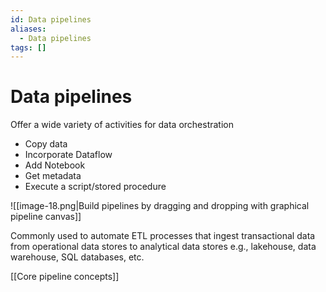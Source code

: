 ```yaml
---
id: Data pipelines
aliases:
  - Data pipelines
tags: []
---
```


# Data pipelines

Offer a wide variety of activities for data orchestration

- Copy data
- Incorporate Dataflow
- Add Notebook
- Get metadata
- Execute a script/stored procedure

![[image-18.png|Build pipelines by dragging and dropping with graphical pipeline canvas]]


 Commonly used to automate ETL processes that ingest transactional data from operational data stores to analytical data stores e.g., lakehouse, data warehouse, SQL databases, etc.

[[Core pipeline concepts]]